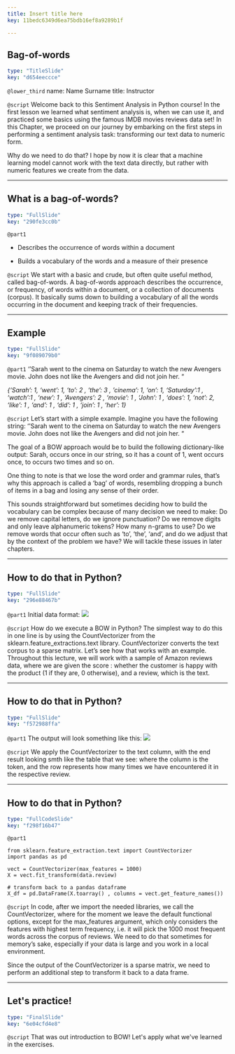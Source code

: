 ```yaml
---
title: Insert title here
key: 11bedc6349d6ea75bdb16ef8a9289b1f

---
```

## Bag-of-words

```yaml
type: "TitleSlide"
key: "d654eeccce"
```

`@lower_third`
name: Name Surname
title: Instructor


`@script`
Welcome back to this Sentiment Analysis in Python course! 
In the first lesson we learned what sentiment analysis is, when we can use it, and practiced some basics using the famous IMDB  movies reviews data set! In this Chapter, we proceed on our journey by embarking on the first steps in performing a sentiment analysis task: transforming our text data to numeric form.  

Why do we need to do that? I hope by now it is clear that a machine learning model cannot work with the text data directly, but rather with numeric features we create from the data.


---
## What is a bag-of-words?

```yaml
type: "FullSlide"
key: "290fe3cc0b"
```

`@part1`
- Describes the occurrence of words within a document

- Builds a vocabulary of the words and a measure of their presence


`@script`
We start with a basic and crude, but often quite useful method, called bag-of-words. A bag-of-words approach describes the occurrence, or frequency, of words within a document, or a collection of documents (corpus). It basically sums down to building a vocabulary of all the words occurring in the document and keeping track of their frequencies.


---
## Example

```yaml
type: "FullSlide"
key: "9f089079b0"
```

`@part1`
‘’Sarah went to the cinema on Saturday to watch the new Avengers movie. John does not like the Avengers and did not join her. “


_{‘Sarah’: 1, ‘went’: 1, ‘to’: 2 , ‘the’: 3 , ’cinema’: 1, ‘on’: 1, ‘Saturday’:1 , ‘watch’:1 , ‘new’: 1  , ‘Avengers’: 2 , ‘movie’: 1 , ‘John’: 1 , ‘does’: 1, ‘not’: 2, ‘like’: 1 , ‘and’: 1  , ‘did’: 1 , ‘join’: 1 , ‘her’: 1}_


`@script`
Let’s start with a simple example. Imagine you have the following string:  ‘’Sarah went to the cinema on Saturday to watch the new Avengers movie. John does not like the Avengers and did not join her. “

The goal of a BOW approach would be to build the following dictionary-like output: Sarah, occurs once in our string, so it has a count of 1, went occurs once, to occurs two times and so on. 

One thing to note is that we lose the word order and grammar rules, that’s why this approach is called a ‘bag’ of words, resembling dropping a bunch of items in a bag and losing any sense of their order.

This sounds straightforward but sometimes deciding how to build the vocabulary can be complex because of many decision we need to make: Do we remove capital letters, do we ignore punctuation? Do we remove digits and only leave alphanumeric tokens? How many n-grams to use? Do we remove words that occur often such as ‘to’, ‘the’, ‘and’, and do we adjust that by the context of the problem we have? We will tackle these issues in later chapters.


---
## How to do that in Python?

```yaml
type: "FullSlide"
key: "296e88467b"
```

`@part1`
Initial data format: ![](https://assets.datacamp.com/production/repositories/4394/datasets/fd0fcbde68733df401f5f07a2e009f592fc757c0/initial%20format.PNG )


`@script`
How do we execute a BOW in Python? The simplest way to do this in one line is by using the CountVectorizer from the sklearn.feature_extractions.text library. CountVectorizer converts the text corpus to a sparse matrix. Let’s see how that works with an example. 
Throughout this lecture, we will work with a sample of Amazon reviews data, where we are given the score : whether the customer is happy with the product (1 if they are, 0 otherwise), and a review, which is the text.


---
## How to do that in Python? 

```yaml
type: "FullSlide"
key: "f572988ffa"
```

`@part1`
The output will look something like this: ![](https://assets.datacamp.com/production/repositories/4394/datasets/654d74967acb7bd1a2d45ed03c293a4b3562c496/final%20output.PNG)


`@script`
We apply the CountVectorizer to the text column, with the end result looking smth like the table that we see: where the column is the token, and the row represents how many times we have encountered it in the respective review.


---
## How to do that in Python?

```yaml
type: "FullCodeSlide"
key: "f298f16b47"
```

`@part1`
```
from sklearn.feature_extraction.text import CountVectorizer
import pandas as pd 

vect = CountVectorizer(max_features = 1000)
X = vect.fit_transform(data.review)

# transform back to a pandas dataframe
X_df = pd.DataFrame(X.toarray() , columns = vect.get_feature_names())

```


`@script`
In code, after we import the needed libraries, we call the CountVectorizer, where for the moment we leave the default functional options, except for the max_features argument, which only considers the features with highest term frequency, i.e. it will pick the 1000 most frequent words across the corpus of reviews. We need to do that sometimes for memory’s sake, especially if your data is large and you work in a local environment. 

Since the output of the CountVectorizer is a sparse matrix, we need to perform an additional step to transform it back to a data frame.


---
## Let's practice!

```yaml
type: "FinalSlide"
key: "6e04cfd4e8"
```

`@script`
That was out introduction to BOW! Let's apply what we've learned in the exercises.

